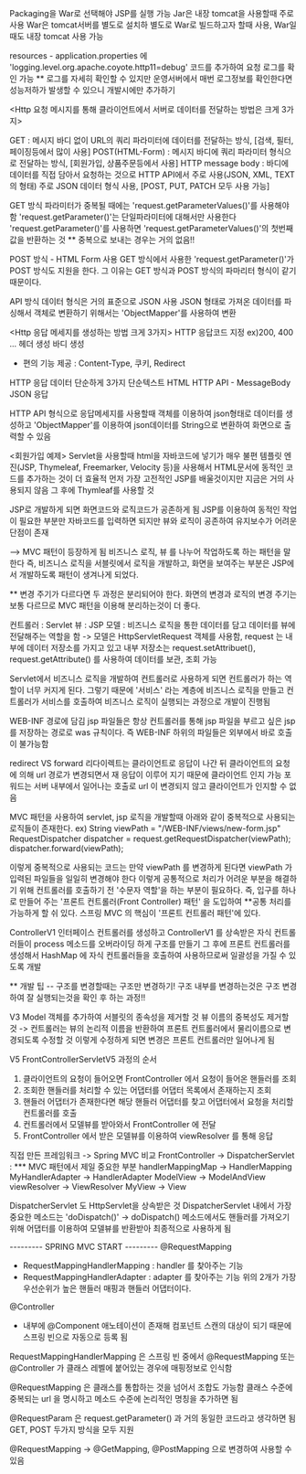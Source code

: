 Packaging을 War로 선택해야 JSP를 실행 가능
Jar은 내장 tomcat을 사용할때 주로 사용
War은 tomcat서버를 별도로 설치하 별도로 War로 빌드하고자 할때 사용, War일때도 내장 tomcat 사용 가능

resources - application.properties 에 'logging.level.org.apache.coyote.http11=debug' 코드를 추가하여 요청 로그를 확인 가능
** 로그를 자세히 확인할 수 있지만 운영서버에서 매번 로그정보를 확인한다면 성능저하가 발생할 수 있으니 개발시에만 추가하기

<Http 요청 메시지를 통해 클라이언트에서 서버로 데이터를 전달하는 방법은 크게 3가지>

GET : 메시지 바디 없이 URL의 쿼리 파라미터에 데이터를 전달하는 방식, [검색, 필터, 페이징등에서 많이 사용]
POST(HTML-Form) : 메시지 바디에 쿼리 파라미터 형식으로 전달하는 방식, [회원가입, 상품주문등에서 사용]
HTTP message body : 바디에 데이터를 직접 담아서 요청하는 것으로 HTTP API에서 주로 사용(JSON, XML, TEXT의 형태)
주로 JSON 데이터 형식 사용, [POST, PUT, PATCH 모두 사용 가능]

GET 방식
파라미터가 중복될 때에는 'request.getParameterValues()'를 사용해야 함
'request.getParameter()'는 단일파라미터에 대해서만 사용한다
'request.getParameter()'를 사용하면 'request.getParameterValues()'의 첫번째 값을 반환하는 것
** 중복으로 보내는 경우는 거의 없음!!

POST 방식 - HTML Form 사용
GET 방식에서 사용한 'request.getParameter()'가 POST 방식도 지원을 한다.
그 이유는 GET 방식과 POST 방식의 파마리터 형식이 같기 때문이다.

API 방식
데이터 형식은 거의 표준으로 JSON 사용
JSON 형태로 가져온 데이터를 파싱해서 객체로 변환하기 위해서는 'ObjectMapper'를 사용하여 변환



<Http 응답 메세지를 생성하는 방법 크게 3가지>
HTTP 응답코드 지정 ex)200, 400 ...
헤더 생성
바디 생성
+ 편의 기능 제공 : Content-Type, 쿠키, Redirect

HTTP 응답 데이터 단순하게 3가지
단순텍스트
HTML
HTTP API - MessageBody JSON 응답

HTTP API 형식으로 응답메세지를 사용할때 객체를 이용하여 json형태로 데이터를 생성하고 'ObjectMapper'를 이용하여
json데이터를 String으로 변환하여 화면으로 출력할 수 있음

<회원가입 예제>
Servlet을 사용할때 html을 자바코드에 넣기가 매우 불편
템플릿 엔진(JSP, Thymeleaf, Freemarker, Velocity 등)을 사용해서 HTML문서에 동적인 코드를 추가하는 것이 더 효율적
먼저 가장 고전적인 JSP를 배울것이지만 지금은 거의 사용되지 않음
그 후에 Thymleaf를 사용할 것

JSP로 개발하게 되면 화면코드와 로직코드가 공존하게 됨
JSP를 이용하여 동적인 작업이 필요한 부분만 자바코드를 입력하면 되지만 뷰와 로직이 공존하여 유지보수가 어려운 단점이 존재

--> MVC 패턴이 등장하게 됨
비즈니스 로직, 뷰 를 나누어 작업하도록 하는 패턴을 말한다
즉, 비즈니스 로직을 서블릿에서 로직을 개발하고, 화면을 보여주는 부분은 JSP에서 개발하도록 패턴이 생겨나게 되었다.

** 변경 주기가 다르다면 두 과정은 분리되어야 한다.
화면의 변경과 로직의 변경 주기는 보통 다르므로 MVC 패턴을 이용해 분리하는것이 더 좋다.

컨트롤러 : Servlet
뷰 : JSP
모델 : 비즈니스 로직을 통한 데이터를 담고 데이터를 뷰에 전달해주는 역할을 함
-> 모델은 HttpServletRequest 객체를 사용함, request 는 내부에 데이터 저장소를 가지고 있고 내부 저장소는
request.setAttribuet(), request.getAttribute() 를 사용하여 데이터를 보관, 조회 가능

Servlet에서 비즈니스 로직을 개발하여 컨트롤러로 사용하게 되면 컨트롤러가 하는 역할이 너무 커지게 된다.
그렇기 때문에 '서비스' 라는 계층에 비즈니스 로직을 만들고 컨트롤러가 서비스를 호출하여 비즈니스 로직이 실행되는 과정으로 개발이 진행됨

WEB-INF 경로에 담김 jsp 파일들은 항상 컨트롤러를 통해 jsp 파일을 부르고 싶은 jsp를 저장하는 경로로 was 규칙이다.
즉 WEB-INF 하위의 파일들은 외부에서 바로 호출이 불가능함

redirect VS forward
리다이렉트는 클라이언트로 응답이 나간 뒤 클라이언트의 요청에 의해 url 경로가 변경되면서 재 응답이 이루어 지기 때문에 클라이언트 인지 가능
포워드는 서버 내부에서 일어나는 호출로 url 이 변경되지 않고 클라이언트가 인지할 수 없음

MVC 패턴을 사용하여 servlet, jsp 로직을 개발할때 아래와 같이 중복적으로 사용되는 로직들이 존재한다.
ex)
    String viewPath = "/WEB-INF/views/new-form.jsp"
    RequestDispatcher dispatcher = request.getRequestDispatcher(viewPath);
    dispatcher.forward(viewPath);

이렇게 중복적으로 사용되는 코드는 만약 viewPath 를 변경하게 된다면 viewPath 가 입력된 파일들을 일일히 변경해야 한다
이렇게 공통적으로 처리가 어려운 부분을 해결하기 위해 컨트롤러를 호출하기 전 '수문자 역할'을 하는 부분이 필요하다.
즉, 입구를 하나로 만들어 주는 '프론트 컨트롤러(Front Controller) 패턴' 을 도입하여 **공통 처리를 가능하게 할 쉬 있다.
스프링 MVC 의 핵심이 '프론트 컨트롤러 패턴'에 있다.

ControllerV1 인터페이스 컨트롤러를 생성하고 ControllerV1 를 상속받은 자식 컨트롤러들이 process 메소드를 오버라이딩 하게 구조를 만들기
그 후에 프론트 컨트롤러를 생성해서 HashMap 에 자식 컨트롤러들을 호출하여 사용하므로써 일괄성을 가질 수 있도록 개발

** 개발 팁 -- 구조를 변경할때는 구조만 변경하기! 구조 내부를 변경하는것은 구조 변경하여 잘 실행되는것을 확인 후 하는 과정!!

V3
Model 객체를 추가하여 서블릿의 종속성을 제거할 것
뷰 이름의 중복성도 제거할 것 -> 컨트롤러는 뷰의 논리적 이름을 반환하여 프론트 컨트롤러에서 물리이름으로 변경되도록 수정할 것
이렇게 수정하게 되면 변경은 프론트 컨트롤러만 일어나게 됨

V5
FrontControllerServletV5 과정의 순서
1. 클라이언트의 요청이 들어오면 FrontController 에서 요청이 들어온 핸들러를 조회
2. 조회한 핸들러를 처리할 수 있는 어댑터를 어댑터 목록에서 존재하는지 조회
3. 핸들러 어댑터가 존재한다면 해당 핸들러 어댑터를 찾고 어댑터에서 요청을 처리할 컨트롤러를 호출
4. 컨트롤러에서 모델뷰를 받아와서 FrontController 에 전달
5. FrontController 에서 받은 모델뷰를 이용하여 viewResolver 를 통해 응답

직접 만든 프레임워크 -> Spring MVC 비교
FrontController -> DispatcherServlet : *** MVC 패턴에서 제일 중요한 부분
handlerMappingMap -> HandlerMapping
MyHandlerAdapter -> HandlerAdapter
ModelView -> ModelAndView
viewResolver -> ViewResolver
MyView -> View

DispatcherServlet 도 HttpServlet을 상속받은 것
DispatcherServlet 내에서 가장 중요한 메소드는 'doDispatch()' 
        -> doDispatch() 메소드에서도 핸들러를 가져오기 위해 어댑터를 이용하여 모델뷰를 반환받아 최종적으로 사용하게 됨

--------- SPRING MVC START ---------
@RequestMapping
- RequestMappingHandlerMapping : handler 를 찾아주는 기능
- RequestMappingHandlerAdapter : adapter 를 찾아주는 기능
위의 2개가 가장 우선순위가 높은 핸들러 매핑과 핸들러 어댑터이다.

@Controller
- 내부에 @Component 애노테이션이 존재해 컴포넌트 스캔의 대상이 되기 때문에 스프링 빈으로 자동으로 등록 됨

RequestMappingHandlerMapping 은 스프링 빈 중에서 @RequestMapping 또는 @Controller 가 클래스 레벨에 붙어있는 경우에
매핑정보로 인식함

@RequestMapping 은 클래스를 통합하는 것을 넘어서 조합도 가능함
클래스 수준에 중복되는 url 을 명시하고 메소드 수준에 논리적인 명칭을 추가하면 됨

@RequestParam 은 request.getParameter() 과 거의 동일한 코드라고 생각하면 됨
GET, POST 두가지 방식을 모두 지원

@RequestMapping -> @GetMapping, @PostMapping 으로 변경하여 사용할 수 있음


